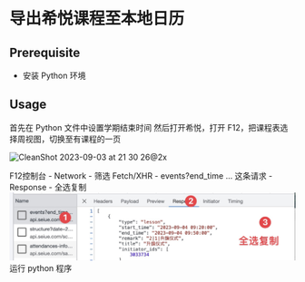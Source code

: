 # 导出希悦课程至本地日历

## Prerequisite

- 安装 Python 环境

## Usage

首先在 Python 文件中设置学期结束时间
然后打开希悦，打开 F12，把课程表选择周视图，切换至有课程的一页

![CleanShot 2023-09-03 at 21 30 26@2x](https://github.com/xyspg/chalk-calender/assets/42668274/7935ebd8-71c9-446d-aeb7-51f0a78bbc1b)


F12控制台 - Network - 筛选 Fetch/XHR - events?end_time ... 这条请求 - Response - 全选复制
![guide](images/console.jpg)
运行 python 程序
